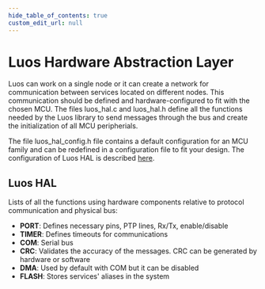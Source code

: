 ```yaml
---
hide_table_of_contents: true
custom_edit_url: null
---
```


# Luos Hardware Abstraction Layer

Luos can work on a single node or it can create a network for communication between services located on different nodes. This communication should be defined and hardware-configured to fit with the chosen MCU. The files luos_hal.c and luos_hal.h define all the functions needed by the Luos library to send messages through the bus and create the initialization of all MCU peripherials.

The file luos_hal_config.h file contains a default configuration for an MCU family and can be redefined in a configuration file to fit your design. The configuration of Luos HAL is described [here](/docs/hardware-consideration/mcu).

## Luos HAL

Lists of all the functions using hardware components relative to protocol communication and physical bus:

- **PORT**: Defines necessary pins, PTP lines, Rx/Tx, enable/disable
- **TIMER**: Defines timeouts for communications
- **COM**: Serial bus
- **CRC**: Validates the accuracy of the messages. CRC can be generated by hardware or software
- **DMA**: Used by default with COM but it can be disabled
- **FLASH**: Stores services' aliases in the system
